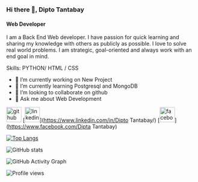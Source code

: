 ### Hi there 👋, Dipto Tantabay
#### Web Developer
I am a Back End Web developer. I have passion for quick learning and sharing my knowledge with others as publicly as possible. I love to solve real world problems. I am strategic, goal-oriented and always work with an end goal in mind. 

Skills: PYTHON/ HTML / CSS

- 🔭 I’m currently working on New Project 
- 🌱 I’m currently learning Postgresql and MongoDB 
- 👯 I’m looking to collaborate on github 
- 💬 Ask me about Web Development 


[<img src='https://cdn.jsdelivr.net/npm/simple-icons@3.0.1/icons/github.svg' alt='github' height='40'>](https://github.com/Dipto)  [<img src='https://cdn.jsdelivr.net/npm/simple-icons@3.0.1/icons/linkedin.svg' alt='linkedin' height='40'>](https://www.linkedin.com/in/Dipto Tantabay/)  [<img src='https://cdn.jsdelivr.net/npm/simple-icons@3.0.1/icons/facebook.svg' alt='facebook' height='40'>](https://www.facebook.com/Dipta Tantabay)  

[![Top Langs](https://github-readme-stats.vercel.app/api/top-langs/?username=Dipto)](https://github.com/anuraghazra/github-readme-stats)

![GitHub stats](https://github-readme-stats.vercel.app/api?username=Dipto&show_icons=true&count_private=true)  

![GitHub Activity Graph](https://activity-graph.herokuapp.com/graph?username=Dipto)  

![Profile views](https://gpvc.arturio.dev/Dipto)  
